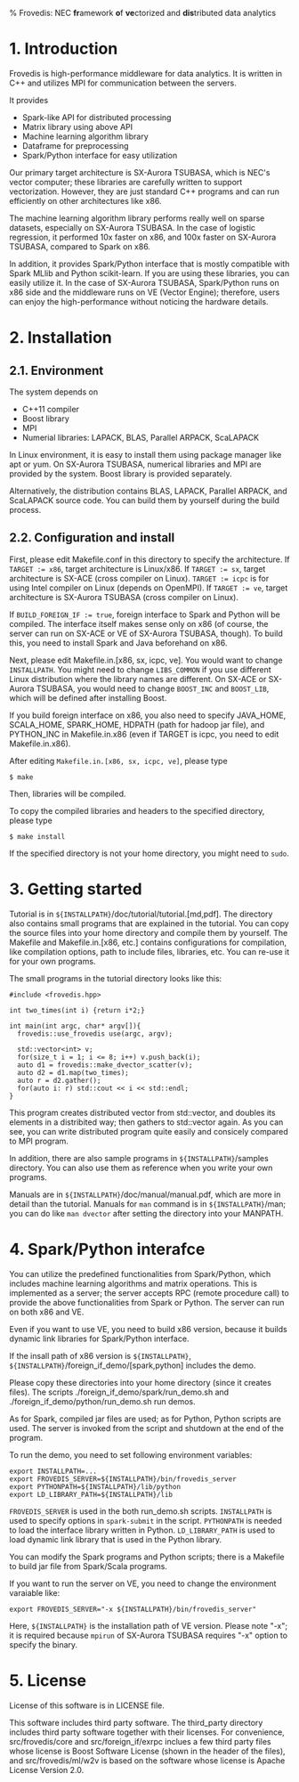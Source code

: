 % Frovedis: NEC **fr**amework **o**f **ve**ctorized and **dis**tributed data analytics

# 1. Introduction

Frovedis is high-performance middleware for data analytics. It is
written in C++ and utilizes MPI for communication between the servers.

It provides

- Spark-like API for distributed processing
- Matrix library using above API
- Machine learning algorithm library
- Dataframe for preprocessing
- Spark/Python interface for easy utilization

Our primary target architecture is SX-Aurora TSUBASA, which is NEC's
vector computer; these libraries are carefully written to support
vectorization. However, they are just standard C++ programs and can
run efficiently on other architectures like x86.

The machine learning algorithm library performs really well on sparse
datasets, especially on SX-Aurora TSUBASA. In the case of logistic
regression, it performed 10x faster on x86, and 100x faster on
SX-Aurora TSUBASA, compared to Spark on x86.

In addition, it provides Spark/Python interface that is mostly
compatible with Spark MLlib and Python scikit-learn. If you are using
these libraries, you can easily utilize it. In the case of SX-Aurora
TSUBASA, Spark/Python runs on x86 side and the middleware runs on VE
(Vector Engine); therefore, users can enjoy the high-performance
without noticing the hardware details.


# 2. Installation

## 2.1. Environment

The system depends on 

- C++11 compiler
- Boost library
- MPI
- Numerial libraries: LAPACK, BLAS, Parallel ARPACK, ScaLAPACK

In Linux environment, it is easy to install them using package manager
like apt or yum. 
On SX-Aurora TSUBASA, numerical libraries and MPI are provided by the
system. Boost library is provided separately. 

Alternatively, the distribution contains BLAS, LAPACK, Parallel
ARPACK, and ScaLAPACK source code. You can build them by yourself
during the build process.

## 2.2. Configuration and install

First, please edit Makefile.conf in this directory to specify the
architecture. If `TARGET := x86`, target architecture is Linux/x86.
If `TARGET := sx`, target architecture is SX-ACE (cross compiler on Linux). 
`TARGET := icpc` is for using Intel compiler on Linux (depends on OpenMPI).
If `TARGET := ve`, target architecture is SX-Aurora TSUBASA (cross
compiler on Linux). 

If `BUILD_FOREIGN_IF := true`, foreign interface to Spark and Python
will be compiled. The interface itself makes sense only on x86 (of
course, the server can run on SX-ACE or VE of SX-Aurora TSUBASA,
though). To build this, you need to install Spark and Java beforehand
on x86. 

Next, please edit Makefile.in.[x86, sx, icpc, ve]. You would want to
change `INSTALLPATH`. You might need to change `LIBS_COMMON` if you
use different Linux distribution where the library names are
different. On SX-ACE or SX-Aurora TSUBASA, you would need to change
`BOOST_INC` and `BOOST_LIB`, which will be defined after installing
Boost.

If you build foreign interface on x86, you also need to specify 
JAVA_HOME, SCALA_HOME, SPARK_HOME, HDPATH (path for hadoop jar file),
and PYTHON_INC in Makefile.in.x86 (even if TARGET is icpc, you need to
edit Makefile.in.x86).

After editing `Makefile.in.[x86, sx, icpc, ve]`, please type

    $ make

Then, libraries will be compiled.

To copy the compiled libraries and headers to the specified directory,
please type

    $ make install

If the specified directory is not your home directory, you might need
to `sudo`. 


# 3. Getting started

Tutorial is in `${INSTALLPATH}`/doc/tutorial/tutorial.[md,pdf]. 
The directory also contains small programs that are explained in the
tutorial. You can copy the source files into your home directory and
compile them by yourself. The Makefile and Makefile.in.[x86, etc.]
contains configurations for compilation, like compilation options,
path to include files, libraries, etc. 
You can re-use it for your own programs.

The small programs in the tutorial directory looks like this:

    #include <frovedis.hpp>
    
    int two_times(int i) {return i*2;}
    
    int main(int argc, char* argv[]){
      frovedis::use_frovedis use(argc, argv);
      
      std::vector<int> v;
      for(size_t i = 1; i <= 8; i++) v.push_back(i);
      auto d1 = frovedis::make_dvector_scatter(v);
      auto d2 = d1.map(two_times);
      auto r = d2.gather();
      for(auto i: r) std::cout << i << std::endl;
    }

This program creates distributed vector from std::vector, and doubles
its elements in a distribited way; then gathers to std::vector again.
As you can see, you can write distributed program quite easily and
consicely compared to MPI program.

In addition, there are also sample programs in `${INSTALLPATH}`/samples
directory. You can also use them as reference when you write your own
programs.

Manuals are in `${INSTALLPATH}`/doc/manual/manual.pdf, which are more in
detail than the tutorial. Manuals for `man` command is in
`${INSTALLPATH}`/man; you can do like `man dvector` after setting the
directory into your MANPATH.


# 4. Spark/Python interafce

You can utilize the predefined functionalities from Spark/Python,
which includes machine learning algorithms and matrix operations.
This is implemented as a server; the server accepts RPC (remote
procedure call) to provide the above functionalities from Spark or
Python. The server can run on both x86 and VE.

Even if you want to use VE, you need to build x86 version, because it
builds dynamic link libraries for Spark/Python interface.

If the insall path of x86 version is `${INSTALLPATH}`, 
`${INSTALLPATH}`/foreign_if_demo/[spark,python] includes the demo.

Please copy these directories into your home directory (since it
creates files). The scripts ./foreign_if_demo/spark/run_demo.sh and 
./foreign_if_demo/python/run_demo.sh run demos. 

As for Spark, compiled jar files are used; as for Python, Python
scripts are used. The server is invoked from the script and shutdown
at the end of the program. 

To run the demo, you need to set following environment variables:

    export INSTALLPATH=...
    export FROVEDIS_SERVER=${INSTALLPATH}/bin/frovedis_server
    export PYTHONPATH=${INSTALLPATH}/lib/python
    export LD_LIBRARY_PATH=${INSTALLPATH}/lib

`FROVEDIS_SERVER` is used in the both run_demo.sh scripts.
`INSTALLPATH` is used to specify options in `spark-submit` in the
script. `PYTHONPATH` is needed to load the interface library written
in Python. `LD_LIBRARY_PATH` is used to load dynamic link library that
is used in the Python library.

You can modify the Spark programs and Python scripts; there is a
Makefile to build jar file from Spark/Scala programs.

If you want to run the server on VE, you need to change the
environment varaiable like:

    export FROVEDIS_SERVER="-x ${INSTALLPATH}/bin/frovedis_server"

Here, `${INSTALLPATH}` is the installation path of VE version.
Please note "-x"; it is required because `mpirun` of SX-Aurora TSUBASA
requires "-x" option to specify the binary.


# 5. License

License of this software is in LICENSE file. 

This software includes third party software. The third_party directory
includes third party software together with their licenses. 
For convenience, src/frovedis/core and src/foreign_if/exrpc inclues a
few third party files whose license is Boost Software License (shown
in the header of the files), and src/frovedis/ml/w2v is based on the
software whose license is Apache License Version 2.0. 
